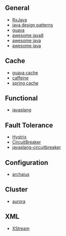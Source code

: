 General
---
- [RxJava](https://github.com/loganfreeman/RxJava)
- [java design patterns](https://github.com/loganfreeman/java-design-patterns)
- [guava](https://github.com/google/guava)
- [awesome java8](https://github.com/tedyoung/awesome-java8)
- [awesome java](https://github.com/akullpp/awesome-java)
- [awesome java](http://java-lang.github.io/awesome-java/)

Cache
---
- [guava cache](https://github.com/google/guava/wiki/CachesExplained)
- [caffeine](https://github.com/ben-manes/caffeine)
- [spring cache](http://docs.spring.io/spring/docs/current/spring-framework-reference/html/cache.html#cache-store-configuration-caffeine)

Functional
---
- [javaslang](http://www.javaslang.io/javaslang-docs/)

Fault Tolerance
---
- [Hystrix](https://github.com/Netflix/Hystrix)
- [CircuitBreaker](https://martinfowler.com/bliki/CircuitBreaker.html)
- [javaslang-circuitbreaker](https://github.com/RobWin/javaslang-circuitbreaker)

Configuration
---
- [archaius](https://github.com/Netflix/archaius/wiki/Features)

Cluster
---
- [aurora](http://aurora.apache.org/documentation/latest/)


XML
---
- [XStream](http://x-stream.github.io/tutorial.html)
